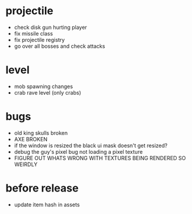 # projectile

* check disk gun hurting player
* fix missile class
* fix projectile registry
* go over all bosses and check attacks

# level

* mob spawning changes
* crab rave level (only crabs)

# bugs

* old king skulls broken
* AXE BROKEN
* if the window is resized the black ui mask doesn't get resized?
* debug the guy's pixel bug not loading a pixel texture
* FIGURE OUT WHATS WRONG WITH TEXTURES BEING RENDERED SO WEIRDLY

# before release

* update item hash in assets